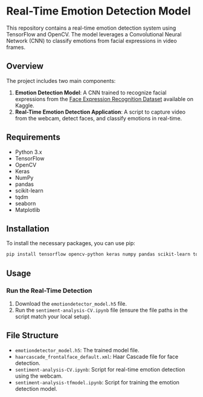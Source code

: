 # Real-Time Emotion Detection Model

This repository contains a real-time emotion detection system using TensorFlow and OpenCV. The model leverages a Convolutional Neural Network (CNN) to classify emotions from facial expressions in video frames.

## Overview

The project includes two main components:

1. **Emotion Detection Model**: A CNN trained to recognize facial expressions from the [Face Expression Recognition Dataset](https://www.kaggle.com/datasets/jonathanoheix/face-expression-recognition-dataset) available on Kaggle.
2. **Real-Time Emotion Detection Application**: A script to capture video from the webcam, detect faces, and classify emotions in real-time.

## Requirements

- Python 3.x
- TensorFlow
- OpenCV
- Keras
- NumPy
- pandas
- scikit-learn
- tqdm
- seaborn
- Matplotlib

## Installation

To install the necessary packages, you can use pip:

```bash
pip install tensorflow opencv-python keras numpy pandas scikit-learn tqdm seaborn matplotlib
```

## Usage

###   Run the Real-Time Detection

1. Download the `emotiondetector_model.h5` file.
2. Run the `sentiment-analysis-CV.ipynb` file (ensure the file paths in the script match your local setup).


## File Structure

- `emotiondetector_model.h5`: The trained model file.
- `haarcascade_frontalface_default.xml`: Haar Cascade file for face detection.
- `sentiment-analysis-CV.ipynb`: Script for real-time emotion detection using the webcam.
- `sentiment-analysis-tfmodel.ipynb`: Script for training the emotion detection model.








